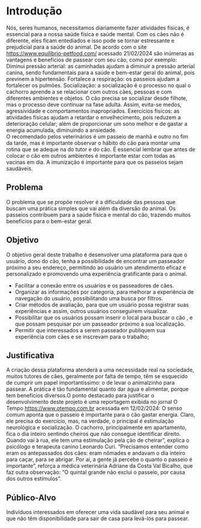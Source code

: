 # Introdução

Nós, seres humanos, necessitamos diariamente fazer atividades físicas, é essencial para a nossa saúde física e saúde mental. Com os cães não é diferente, eles ficam entediados e isso pode se tornar estressante e prejudicial para a saúde do animal.
De acordo com o site https://www.equilibrio-petfood.com/ acessado 21/02/2024 são inúmeras as vantagens e benefícios de passear com seu cão, como por exemplo:
 Diminui pressão arterial: as caminhadas ajudam a diminuir a pressão arterial canina, sendo fundamentais para a saúde e bem-estar geral do animal, pois previnem a hipertensão.
Fortalece a respiração: os passeios ajudam a fortalecer os pulmões.
Socialização: a socialização é o processo no qual o cachorro aprende a se relacionar com outros cães, pessoas e com diferentes ambientes e objetos. O cão precisa se socializar desde filhote, mas o processo deve continuar na fase adulta. Assim, evita-se medos, agressividade e comportamentos inapropriados.
Exercícios físicos: as atividades físicas ajudam a retardar o envelhecimento, pois reduzem a deterioração celular; além de proporcionar um sono melhor e de gastar a energia acumulada, diminuindo a ansiedade.  
O recomendado pelos veterinários é um passeio de manhã e outro no fim da tarde, mas é importante observar o hábito do cão para montar uma rotina que se adeque na do tutor e do cão.
É essencial lembrar que antes de colocar o cão em outros ambientes é importante estar com todas as vacinas em dia. A imunização é importante para que os passeios sejam saudáveis.


## Problema
O problema que se propõe resolver é a dificuldade das pessoas que buscam uma prática simples que vai além da diversão do animal. Os passeios contribuem para a saúde física e mental do cão, trazendo muitos benefícios para o bem-estar geral.


## Objetivo
O objetivo geral deste trabalho é desenvolver uma plataforma para que o usuário, dono do cão, tenha a possibilidade de encontrar um passeador próximo a seu endereço, permitindo ao usuário um atendimento eficaz e personalizado e promovendo uma experiência  gratificante para o animal.
-	Facilitar a conexão entre os usuários e os passeadores de cães.
-	Organizar as informações por categoria, para melhorar a experiência de navegação do usuário, possibilitando uma busca por filtros.
-	Criar métodos de avaliação, para que um usuário possa registrar suas experiências e assim, outros usuários conseguirem visualizar.
-	Possibilitar que os usuários possam inserir o local para buscar o cão , e  que possam pesquisar por um passeador próximo a sua localização.
-	Permitir que interessados a serem passeador publiquem sua experiência com cães e se inscrevam para o trabalho;

## Justificativa
A criação dessa plataforma atenderá a uma necessidade real na sociedade, muitos tutores de cães, geralmente por falta de tempo, têm se esquecido de cumprir um papel importantíssimo: o de levar o animalzinho para passear. A prática é tão fundamental quanto dar água e alimentar, porque tem benefícios diversos.O ponto destacado para justificar o desenvolvimento deste projeto é uma reportagem exibida no jornal O Tempo https://www.otempo.com.br acessada em 12/02/2024:
O senso comum aponta que o passeio é importante para o cão gastar energia. Claro, ele precisa do exercício, mas, na verdade, o principal é estimulação neurológica e socialização. O cachorro, principalmente em apartamento, fica o dia inteiro sentindo cheiros que não consegue identificar direito. Quando vai à rua, ele tem uma estimulação pela ção de cheirar”, explica o psicólogo e terapeuta canino Leonardo Curi. “Precisamos entender como eram os antepassados dos cães: eram nômades e andavam o dia inteiro para caçar, para se abrigar. Por aí, a gente já percebe o quanto o passeio é importante”, reforça a médica veterinária Adriane da Costa Val Bicalho, que faz outra observação: “O quintal grande não exclui o passeio, por causa dos outros estímulos”.


## Público-Alvo

Indivíduos interessados em oferecer uma vida saudável para seu animal e que não têm disponibilidade para sair de casa para levá-los para passear.


